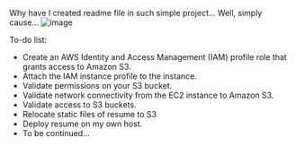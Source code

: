 Why have I created readme file in such simple project... Well, simply cause...
![image](https://c.tenor.com/qs_T3lo3QIcAAAAC/its-the-law-marion-moseby.gif)

To-do list:
 <ul>
    <li> Create an AWS Identity and Access Management (IAM) profile role that grants access to Amazon S3.</li>
    <li> Attach the IAM instance profile to the instance.</li>
    <li> Validate permissions on your S3 bucket.</li>
    <li> Validate network connectivity from the EC2 instance to Amazon S3.</li>
    <li> Validate access to S3 buckets.</li>
    <li> Relocate static files of resume to S3</li>
    <li> Deploy resume on my own host.</li>
    <li> To be continued...</li>
 </ul>